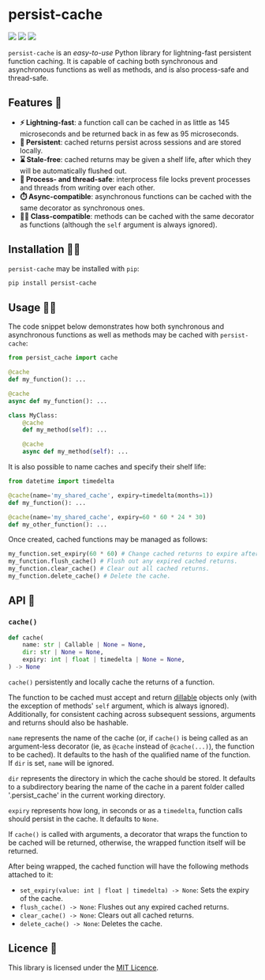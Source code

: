 # persist-cache
<a href="https://pypi.org/project/persist-cache/" alt="PyPI Version"><img src="https://img.shields.io/pypi/v/persist-cache"></a> <a href="https://github.com/umarbutler/persist-cache/actions/workflows/ci.yml" alt="Build Status"><img src="https://img.shields.io/github/actions/workflow/status/umarbutler/persist-cache/ci.yml?branch=main"></a> <a href="https://app.codecov.io/gh/umarbutler/persist-cache" alt="Code Coverage"><img src="https://img.shields.io/codecov/c/github/umarbutler/persist-cache"></a> <!-- <a href="https://pypistats.org/packages/persist-cache" alt="Downloads"><img src="https://img.shields.io/pypi/dm/persist-cache"></a> -->

`persist-cache` is an *easy-to-use* Python library for lightning-fast persistent function caching. It is capable of caching both synchronous and asynchronous functions as well as methods, and is also process-safe and thread-safe.

## Features 🎯
- **⚡ Lightning-fast**: a function call can be cached in as little as 145 microseconds and be returned back in as few as 95 microseconds.
- **💽 Persistent**: cached returns persist across sessions and are stored locally.
- **⌛ Stale-free**: cached returns may be given a shelf life, after which they will be automatically flushed out.
- **🦺 Process- and thread-safe**: interprocess file locks prevent processes and threads from writing over each other.
- **⏱️ Async-compatible**: asynchronous functions can be cached with the same decorator as synchronous ones.
- **👨‍🏫 Class-compatible**: methods can be cached with the same decorator as functions (although the `self` argument is always ignored).

## Installation 🧑‍🔧
`persist-cache` may be installed with `pip`:
```bash
pip install persist-cache
```

## Usage 👩‍💻
The code snippet below demonstrates how both synchronous and asynchronous functions as well as methods may be cached with `persist-cache`:
```python
from persist_cache import cache

@cache
def my_function(): ...

@cache
async def my_function(): ...

class MyClass:
    @cache
    def my_method(self): ...

    @cache
    async def my_method(self): ...
```

It is also possible to name caches and specify their shelf life:
```python
from datetime import timedelta

@cache(name='my_shared_cache', expiry=timedelta(months=1))
def my_function(): ...

@cache(name='my_shared_cache', expiry=60 * 60 * 24 * 30)
def my_other_function(): ...
```

Once created, cached functions may be managed as follows:
```python
my_function.set_expiry(60 * 60) # Change cached returns to expire after an hour.
my_function.flush_cache() # Flush out any expired cached returns.
my_function.clear_cache() # Clear out all cached returns.
my_function.delete_cache() # Delete the cache.
```

## API 🧩
### `cache()`
```python
def cache(
    name: str | Callable | None = None,
    dir: str | None = None,
    expiry: int | float | timedelta | None = None,
) -> None
```

`cache()` persistently and locally cache the returns of a function.
    
The function to be cached must accept and return [dillable](https://dill.readthedocs.io/en/latest/) objects only (with the exception of methods' `self` argument, which is always ignored). Additionally, for consistent caching across subsequent sessions, arguments and returns should also be hashable.
    
`name` represents the name of the cache (or, if `cache()` is being called as an argument-less decorator (ie, as `@cache` instead of `@cache(...)`), the function to be cached). It defaults to the hash of the qualified name of the function. If `dir` is set, `name` will be ignored.

`dir` represents the directory in which the cache should be stored. It defaults to a subdirectory bearing the name of the cache in a parent folder called '.persist_cache' in the current working directory.
        
`expiry` represents how long, in seconds or as a `timedelta`, function calls should persist in the cache. It defaults to `None`.

If `cache()` is called with arguments, a decorator that wraps the function to be cached will be returned, otherwise, the wrapped function itself will be returned.

After being wrapped, the cached function will have the following methods attached to it:
- `set_expiry(value: int | float | timedelta) -> None`: Sets the expiry of the cache.
- `flush_cache() -> None`: Flushes out any expired cached returns.
- `clear_cache() -> None`: Clears out all cached returns.
- `delete_cache() -> None`: Deletes the cache.

## Licence 📜
This library is licensed under the [MIT Licence](https://github.com/umarbutler/persist-cache/blob/main/LICENCE).
